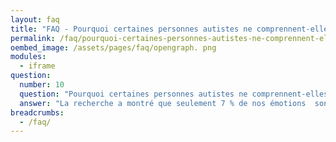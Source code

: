 ```yaml
---
layout: faq
title: "FAQ - Pourquoi certaines personnes autistes ne comprennent-elles pas les expressions faciales et le langage corporel ?"
permalink: /faq/pourquoi-certaines-personnes-autistes-ne-comprennent-elles-pas-les-expressions-faciales-et-le-langage-corporel
oembed_image: /assets/pages/faq/opengraph. png
modules:
  - iframe
question: 
  number: 10
  question: "Pourquoi certaines personnes autistes ne comprennent-elles pas les expressions faciales et le langage corporel ?"
  answer: "La recherche a montré que seulement 7 % de nos émotions  sont communiquées par les mots. Cela signifie que 93 % est communiqué par le langage non verbal. Environ 55 % de la communication passe par les expressions du visage, les gestes et 38 % de la communication passe par le ton de la voix (Mehrabian, 1987). Pas étonnant qu'il soit difficile de comprendre ce que nous disons !Avec 3 000 expressions du visage, il est difficile de savoir quelle émotion une personne ressent sans connaître le contexte. Suis-je en train de pleurer parce que j'ai gagné une course, ou suis-je en train de pleurer parce que je suis triste ?Les personnes autistes souvent ne regardent pas le visage de leur interlocuteur, et quand elles le font, il peut être difficile de savoir quelle émotion est exprimée par telle ou telle expression. Si la personne me sourit, est-elle sincère ou sarcastique ?La prochaine fois que vous parlez à quelqu'un, pensez à tous les gestes que vous faites et imaginez comment il peut être difficile pour une personne autiste d'en comprendre la signification. "
breadcrumbs:
  - /faq/
---
```


